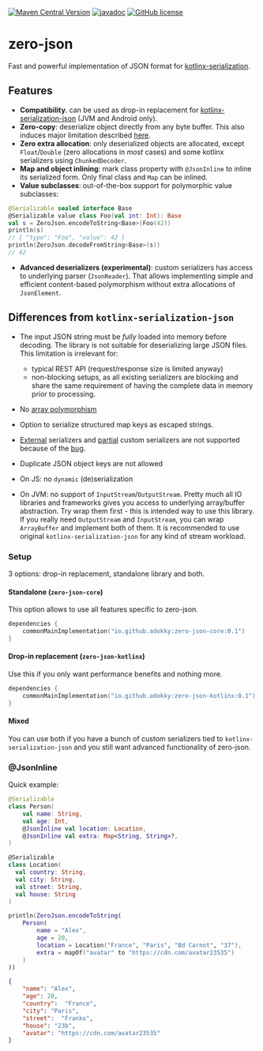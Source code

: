 [![Maven Central Version](https://img.shields.io/maven-central/v/io.github.adokky/zero-json-core)](https://mvnrepository.com/artifact/io.github.adokky/zero-json-core)
[![javadoc](https://javadoc.io/badge2/io.github.adokky/zero-json-core/javadoc.svg)](https://javadoc.io/doc/io.github.adokky/zero-json-core)
[![GitHub license](https://img.shields.io/badge/license-Apache%20License%202.0-blue.svg?style=flat)](https://www.apache.org/licenses/LICENSE-2.0)

# zero-json

Fast and powerful implementation of JSON format for [kotlinx-serialization](https://github.com/Kotlin/kotlinx.serialization).

## Features

* **Compatibility**. can be used as drop-in replacement for [kotlinx-serialization-json](https://github.com/Kotlin/kotlinx.serialization/tree/master) (JVM and Android only).
* **Zero-copy**: deserialize object directly from any byte buffer. This also induces major limitation described [here](#differences-from-kotlinx-serialization-json).
* **Zero extra allocation**: only deserialized objects are allocated, except `Float`/`Double` (zero allocations in *most* cases) and some kotlinx serializers using `ChunkedDecoder`.
* **Map and object inlining**: mark class property with `@JsonInline` to inline its serialized form. 
Only final class and `Map` can be inlined.
* **Value subclasses**: out-of-the-box support for polymorphic value subclasses:
```kotlin
@Serializable sealed interface Base
@Serializable value class Foo(val int: Int): Base
val s = ZeroJson.encodeToString<Base>(Foo(42))
println(s)
// { "type": "Foo", "value": 42 }
println(ZeroJson.decodeFromString<Base>(s))
// 42
```
* **Advanced deserializers (experimental)**: custom serializers has access to underlying parser (`JsonReader`). That allows implementing simple and efficient content-based polymorphism without extra allocations of `JsonElement`.

## Differences from `kotlinx-serialization-json`

* The input JSON string must be *fully* loaded into memory before decoding. The library is not suitable for deserializing large JSON files. This limitation is irrelevant for:
  * typical REST API (request/response size is limited anyway)
  * non-blocking setups, as all existing serializers are blocking and share the same requirement of having the complete data in memory prior to processing.
* No [array polymorphism](https://kotlinlang.org/api/kotlinx.serialization/kotlinx-serialization-json/kotlinx.serialization.json/-json-builder/use-array-polymorphism.html)
* Option to serialize structured map keys as escaped strings.
* [External][external-ser] serializers and [partial][partial-ser] custom serializers are not supported because of the [bug][descriptor-bug].
* Duplicate JSON object keys are not allowed
* On JS: no `dynamic` (de)serialization 
* On JVM: no support of `InputStream`/`OutputStream`.
Pretty much all IO libraries and frameworks gives you access to underlying array/buffer abstraction. 
Try wrap them first - this is intended way to use this library.
If you really need `OutputStream` and `InputStream`, you can wrap `ArrayBuffer` and implement both of them. It is recommended to use original `kotlinx-serialization-json` for any kind of stream workload.


  [external-ser]: https://github.com/Kotlin/kotlinx.serialization/blob/master/docs/serializers.md#deriving-external-serializer-for-another-kotlin-class-experimental
  [partial-ser]: https://github.com/Kotlin/kotlinx.serialization/blob/master/formats/json-tests/commonTest/src/kotlinx/serialization/features/PartiallyCustomSerializerTest.kt
  [descriptor-bug]: https://github.com/Kotlin/kotlinx.serialization/issues/2549

### Setup

3 options: drop-in replacement, standalone library and both.

#### Standalone (`zero-json-core`)

This option allows to use all features specific to zero-json.

```kotlin
dependencies {
    commonMainImplementation("io.github.adokky:zero-json-core:0.1")
}
```

#### Drop-in replacement  (`zero-json-kotlinx`)

Use this if you only want performance benefits and nothing more.

```kotlin
dependencies {
    commonMainImplementation("io.github.adokky:zero-json-kotlinx:0.1")
}
```

#### Mixed

You can use both if you have a bunch of custom serializers tied to `kotlinx-serialization-json` and you still want advanced functionality of zero-json.

### @JsonInline

Quick example:

```kotlin
@Serializable
class Person(
    val name: String,
    val age: Int, 
    @JsonInline val location: Location,
    @JsonInline val extra: Map<String, String>?,
)

@Serializable
class Location(
  val country: String,
  val city: String,
  val street: String,
  val house: String
)

println(ZeroJson.encodeToString(
    Person(
        name = "Alex",
        age = 20,
        location = Location("France", "Paris", "Bd Carnot", "37"),
        extra = mapOf("avatar" to "https://cdn.com/avatar23535")
    )
))
```

```json
{
    "name": "Alex",
    "age": 20,
    "country":  "France",
    "city": "Paris",
    "street":  "Franko",
    "house": "23b",
    "avatar": "https://cdn.com/avatar23535"
}
```


